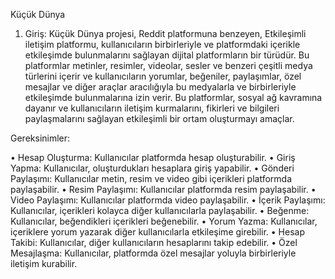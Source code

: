 Küçük Dünya
1. Giriş:
Küçük Dünya projesi, Reddit platformuna benzeyen, Etkileşimli iletişim platformu, kullanıcıların birbirleriyle ve platformdaki içerikle etkileşimde bulunmalarını sağlayan dijital platformların bir türüdür. 
Bu platformlar metinler, resimler, videolar, sesler ve benzeri çeşitli medya türlerini içerir ve kullanıcıların
 yorumlar, beğeniler, paylaşımlar, özel mesajlar ve diğer araçlar aracılığıyla bu medyalarla ve birbirleriyle etkileşimde bulunmalarına izin verir.
 Bu platformlar, sosyal ağ kavramına dayanır ve kullanıcıların iletişim kurmalarını, fikirleri ve bilgileri paylaşmalarını sağlayan etkileşimli bir ortam oluşturmayı amaçlar.

Gereksinimler:

•	Hesap Oluşturma: Kullanıcılar platformda hesap oluşturabilir.
•	Giriş Yapma: Kullanıcılar, oluşturdukları hesaplara giriş yapabilir.
•	Gönderi Paylaşımı: Kullanıcılar metin, resim ve video gibi içerikleri platformda paylaşabilir.
•	Resim Paylaşımı: Kullanıcılar platformda resim paylaşabilir.
•	Video Paylaşımı: Kullanıcılar platformda video paylaşabilir.
•	İçerik Paylaşımı: Kullanıcılar, içerikleri kolayca diğer kullanıcılarla paylaşabilir.
•	Beğenme: Kullanıcılar, beğendikleri içerikleri beğenebilir.
•	Yorum Yazma: Kullanıcılar, içeriklere yorum yazarak diğer kullanıcılarla etkileşime girebilir.
•	Hesap Takibi: Kullanıcılar, diğer kullanıcıların hesaplarını takip edebilir.
•	Özel Mesajlaşma: Kullanıcılar, platformda özel mesajlar yoluyla birbirleriyle iletişim kurabilir.

